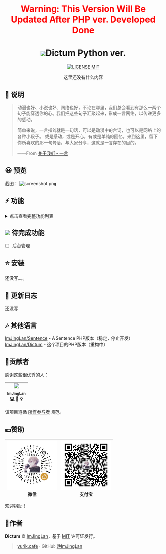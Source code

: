 <h1 align="center" style="color:red"><strong>Warning:</strong> This Version Will Be Updated After PHP ver. Developed Done</h1>
<h1 align="center"><img src="https://raw.githubusercontent.com/ImJingLan/dictum/master/assets/brand/logo.svg" width="50">Dictum Python ver.</h1>
<p align="center">
  <a href="./LICENSE"><img alt="LICENSE MIT" src="https://img.shields.io/badge/license-MIT-blue.svg?style=for-the-badge"></a>
</p>
<p align="center">
这里还没有什么内容
</p>

## 🧐 说明

> 动漫也好、小说也好、网络也好，不论在哪里，我们总会看到有那么一两个句子能穿透你的心。我们把这些句子汇聚起来，形成一言网络，以传递更多的感动。
>
> 简单来说，一言指的就是一句话，可以是动漫中的台词，也可以是网络上的各种小段子。 或是感动，或是开心，有或是单纯的回忆。来到这里，留下你所喜欢的那一句句话，与大家分享，这就是一言存在的目的。
>
> ——From [关于我们 - 一言](https://hitokoto.cn/about)

## 😃 预览

截图：
![screenshot.png](https://raw.githubusercontent.com/ImJingLan/dictum/master/screenshot.png)

## ⚡ 功能
<details>
<summary>点击查看完整功能列表</summary>

- [x] 随机语句

</details>

## <img src="https://media.giphy.com/media/WUlplcMpOCEmTGBtBW/giphy.gif" width="30">  待完成功能
- [ ] 后台管理

## ⭐️ 安装
还没写。。。

## 📄 更新日志

还没写

## 🎶 其他语言
[ImJingLan/Sentence](https://github.com/ImJingLan/sentence/) - A Sentence PHP版本（稳定，停止开发）
[ImJingLan/Dictum](https://github.com/ImJingLan/dictum/) - 这个项目的PHP版本（重构中）

## 🍟贡献者

感谢这些很优秀的人：

| [<img src="https://avatars.githubusercontent.com/u/62010497" width="100px;"/><br /><sub><b>ImJingLan</b></sub>](https://i.lite.cafe/)<br />[💻]("编码") [📖]("文档") [💡]("示例") |
| :----------------------------------------------------------: |

该项目遵循 [所有参与者](https://github.com/kentcdodds/all-contributors) 规范。 

## 💴赞助
| <img src="https://raw.githubusercontent.com/ImJingLan/imjinglan/main/wxreward.jpg" width="160px;"/><br /><b>微信</b><br /> | <img src="https://raw.githubusercontent.com/ImJingLan/imjinglan/main/alipay.jpg" width="160px;"/><br /><b>支付宝</b><br /> |
| :----------------------------------------------------------: | :----------------------------------------------------------: |

欢迎捐助！

## 🎨作者

**Dictum** © [ImJingLan](https://github.com/ImJingLan)，基于 [MIT](./LICENSE) 许可证发行。<br>

> [yurik.cafe](https://yurik.cafe) · GitHub [@ImJingLan](https://github.com/ImJingLan)
